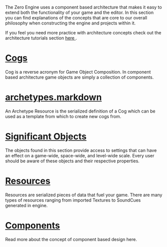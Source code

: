 The Zero Engine uses a component based architecture that makes it easy to extend both the functionality of your game and the editor. In this section you can find explanations of the concepts that are core to our overall philosophy when constructing the engine and projects within it.

If you feel you need more practice with architecture concepts check out the architecture tutorials section [here ](https://github.com/zeroengineteam/ZeroDocs/blob/master/zero_editor_documentation/tutorials/architecture.markdown).


 #  [Cogs](https://github.com/zeroengineteam/ZeroDocs/blob/master/zero_editor_documentation/zeromanual/architecture/cogs.markdown)
Cog is a reverse acronym for Game Object Composition. In component based architecture game objects are simply a collection of components.

 #  [archetypes.markdown](https://github.com/zeroengineteam/ZeroDocs/blob/master/zero_editor_documentation/zeromanual/architecture/archetypes.markdown)
An Archetype Resource is the serialized definition of a Cog which can be used as a template from which to create new cogs from. 

 #  [Significant Objects](https://github.com/zeroengineteam/ZeroDocs/blob/master/zero_editor_documentation/zeromanual/architecture/objects.markdown)
The objects found in this section provide access to settings that can have an effect on a game-wide, space-wide, and level-wide scale. Every user should be aware of these objects and their respective properties.


 #  [Resources](https://github.com/zeroengineteam/ZeroDocs/blob/master/zero_editor_documentation/zeromanual/architecture/resources.markdown)
Resources are serialized pieces of data that fuel your game. There are many types of resources ranging from imported Textures to SoundCues generated in engine.

 #  [Components](https://github.com/zeroengineteam/ZeroDocs/blob/master/zero_editor_documentation/zeromanual/architecture/components.markdown)
Read more about the concept of component based design here.
 

 
